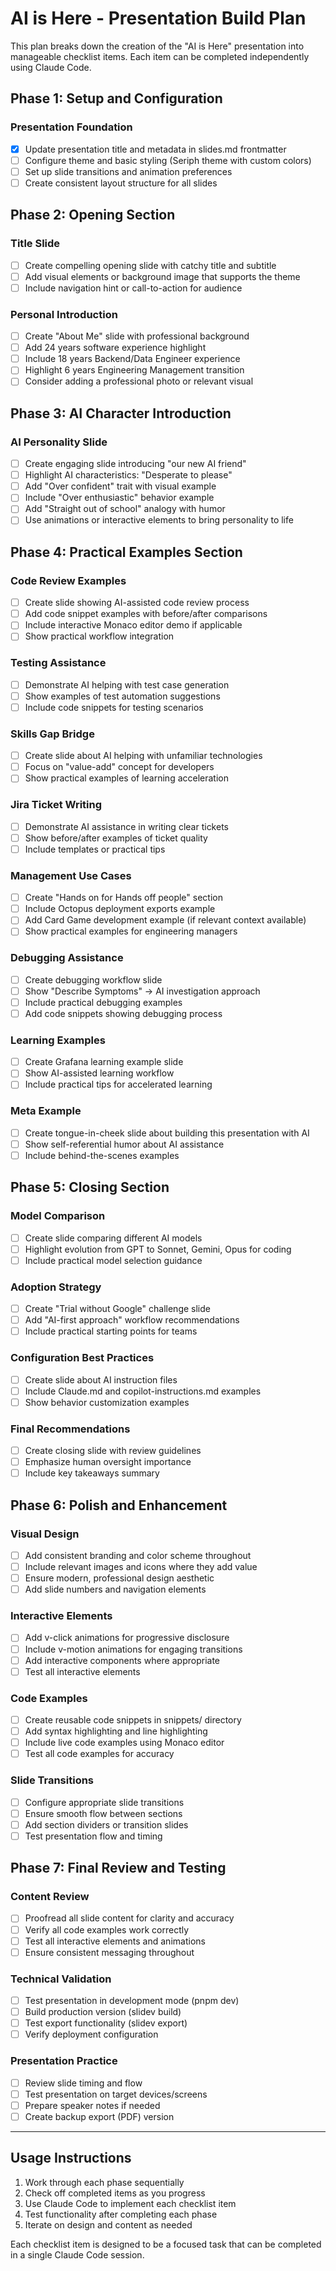 # AI is Here - Presentation Build Plan

This plan breaks down the creation of the "AI is Here" presentation into manageable checklist items. Each item can be completed independently using Claude Code.

## Phase 1: Setup and Configuration

### Presentation Foundation
- [x] Update presentation title and metadata in slides.md frontmatter
- [ ] Configure theme and basic styling (Seriph theme with custom colors)
- [ ] Set up slide transitions and animation preferences
- [ ] Create consistent layout structure for all slides

## Phase 2: Opening Section

### Title Slide
- [ ] Create compelling opening slide with catchy title and subtitle
- [ ] Add visual elements or background image that supports the theme
- [ ] Include navigation hint or call-to-action for audience

### Personal Introduction
- [ ] Create "About Me" slide with professional background
- [ ] Add 24 years software experience highlight
- [ ] Include 18 years Backend/Data Engineer experience
- [ ] Highlight 6 years Engineering Management transition
- [ ] Consider adding a professional photo or relevant visual

## Phase 3: AI Character Introduction

### AI Personality Slide
- [ ] Create engaging slide introducing "our new AI friend"
- [ ] Highlight AI characteristics: "Desperate to please"
- [ ] Add "Over confident" trait with visual example
- [ ] Include "Over enthusiastic" behavior example
- [ ] Add "Straight out of school" analogy with humor
- [ ] Use animations or interactive elements to bring personality to life

## Phase 4: Practical Examples Section

### Code Review Examples
- [ ] Create slide showing AI-assisted code review process
- [ ] Add code snippet examples with before/after comparisons
- [ ] Include interactive Monaco editor demo if applicable
- [ ] Show practical workflow integration

### Testing Assistance
- [ ] Demonstrate AI helping with test case generation
- [ ] Show examples of test automation suggestions
- [ ] Include code snippets for testing scenarios

### Skills Gap Bridge
- [ ] Create slide about AI helping with unfamiliar technologies
- [ ] Focus on "value-add" concept for developers
- [ ] Show practical examples of learning acceleration

### Jira Ticket Writing
- [ ] Demonstrate AI assistance in writing clear tickets
- [ ] Show before/after examples of ticket quality
- [ ] Include templates or practical tips

### Management Use Cases
- [ ] Create "Hands on for Hands off people" section
- [ ] Include Octopus deployment exports example
- [ ] Add Card Game development example (if relevant context available)
- [ ] Show practical examples for engineering managers

### Debugging Assistance
- [ ] Create debugging workflow slide
- [ ] Show "Describe Symptoms" → AI investigation approach
- [ ] Include practical debugging examples
- [ ] Add code snippets showing debugging process

### Learning Examples
- [ ] Create Grafana learning example slide
- [ ] Show AI-assisted learning workflow
- [ ] Include practical tips for accelerated learning

### Meta Example
- [ ] Create tongue-in-cheek slide about building this presentation with AI
- [ ] Show self-referential humor about AI assistance
- [ ] Include behind-the-scenes examples

## Phase 5: Closing Section

### Model Comparison
- [ ] Create slide comparing different AI models
- [ ] Highlight evolution from GPT to Sonnet, Gemini, Opus for coding
- [ ] Include practical model selection guidance

### Adoption Strategy
- [ ] Create "Trial without Google" challenge slide
- [ ] Add "AI-first approach" workflow recommendations
- [ ] Include practical starting points for teams

### Configuration Best Practices
- [ ] Create slide about AI instruction files
- [ ] Include Claude.md and copilot-instructions.md examples
- [ ] Show behavior customization examples

### Final Recommendations
- [ ] Create closing slide with review guidelines
- [ ] Emphasize human oversight importance
- [ ] Include key takeaways summary

## Phase 6: Polish and Enhancement

### Visual Design
- [ ] Add consistent branding and color scheme throughout
- [ ] Include relevant images and icons where they add value
- [ ] Ensure modern, professional design aesthetic
- [ ] Add slide numbers and navigation elements

### Interactive Elements
- [ ] Add v-click animations for progressive disclosure
- [ ] Include v-motion animations for engaging transitions
- [ ] Add interactive components where appropriate
- [ ] Test all interactive elements

### Code Examples
- [ ] Create reusable code snippets in snippets/ directory
- [ ] Add syntax highlighting and line highlighting
- [ ] Include live code examples using Monaco editor
- [ ] Test all code examples for accuracy

### Slide Transitions
- [ ] Configure appropriate slide transitions
- [ ] Ensure smooth flow between sections
- [ ] Add section dividers or transition slides
- [ ] Test presentation flow and timing

## Phase 7: Final Review and Testing

### Content Review
- [ ] Proofread all slide content for clarity and accuracy
- [ ] Verify all code examples work correctly
- [ ] Test all interactive elements and animations
- [ ] Ensure consistent messaging throughout

### Technical Validation
- [ ] Test presentation in development mode (pnpm dev)
- [ ] Build production version (slidev build)
- [ ] Test export functionality (slidev export)
- [ ] Verify deployment configuration

### Presentation Practice
- [ ] Review slide timing and flow
- [ ] Test presentation on target devices/screens
- [ ] Prepare speaker notes if needed
- [ ] Create backup export (PDF) version

---

## Usage Instructions

1. Work through each phase sequentially
2. Check off completed items as you progress
3. Use Claude Code to implement each checklist item
4. Test functionality after completing each phase
5. Iterate on design and content as needed

Each checklist item is designed to be a focused task that can be completed in a single Claude Code session.